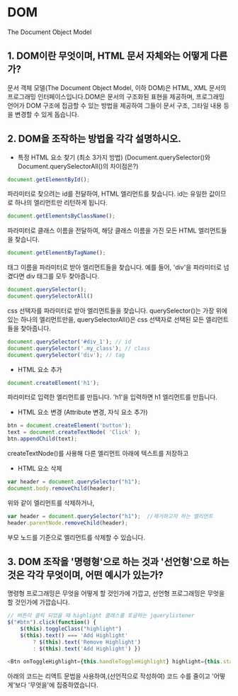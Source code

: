 # DOM

The Document Object Model


## 1. DOM이란 무엇이며, HTML 문서 자체와는 어떻게 다른가?
문서 객체 모델(The Document Object Model, 이하 DOM)은 HTML, XML 문서의 프로그래밍 인터페이스입니다.DOM은 문서의 구조화된 표현을 제공하며, 프로그래밍 언어가 DOM 구조에 접금할 수 있는 방법을 제공하여 그들이 문서 구조, 그타일 내용 등을 변경할 수 있게 돕습니다.

## 2. DOM을 조작하는 방법을 각각 설명하시오.
- 특정 HTML 요소 찾기 (최소 3가지 방법) (Document.querySelector()와 Document.querySelectorAll()의 차이점은?)
```javascript
document.getElementById();
```
파라미터로 찾으려는 id를 전달하여, HTML 엘리먼트를 찾습니다. id는 유일한 값이므로 하나의 엘리먼트만 리턴하게 됩니다.

```javascript
document.getElementsByClassName();
```
파라미터로 클래스 이름을 전달하여, 해당 클래스 이름을 가진 모든 HTML 엘리먼트들을 찾습니다.


```javascript
document.getElementByTagName();
```
태그 이름을 파라미터로 받아 엘리먼트들을 찾습니다. 예를 들어, 'div'을 파라미터로 넘겼다면 div 태그를 모두 찾아줍니다.


```javascript
document.querySelector();
document.querySelectorAll()
```
css 선택자를 파라미터로 받아 엘리먼트들을 찾습니다. querySelector()는 가장 위에 있는 하나의 엘리먼트만을, querySelectorAll()은 css 선택자로 선택된 모든 엘리먼트들을 찾아줍니다.

```javascript
document.querySelector('#div_1'); // id
document.querySelector('.my_class'); // class
document.querySelector('div'); // tag
```

- HTML 요소 추가

```javascript
document.createElement('h1');
```
파라미터로 입력한 엘리먼트를 만듭니다. 'h1'을 입력하면 h1 엘리먼트를 만듭니다.

- HTML 요소 변경 (Attribute 변경, 자식 요소 추가)

```javascript
btn = document.createElement('button');
text = document.createTextNode( 'Click' );
btn.appendChild(text);
```
createTextNode()를 사용해 다른 엘리먼트 아래에 텍스트를 저장하고

- HTML 요소 삭제
```javascript
var header = document.querySelector("h1");
document.body.removeChild(header);
```
위와 같이 엘리먼트를 삭제하거나,

```javascript
var header = document.querySelector("h1");	//제거하고자 하는 엘리먼트
header.parentNode.removeChild(header);

```
부모 노드를 기준으로 엘리먼트를 삭제할 수 있습니다.


## 3. DOM 조작을 '명령형'으로 하는 것과 '선언형'으로 하는 것은 각각 무엇이며, 어떤 예시가 있는가?

명령형 프로그래밍은 무엇을 어떻게 할 것인가에 가깝고, 선언형 프로그래밍은 무엇을 할 것인가에 가깝습니다.

```javascript
// 버튼이 클릭 되었을 때 highlight 클래스를 토글하는 jquerylistener
$("#btn").click(function() {
    $(this).toggleClass("highlight")
    $(this).text() === 'Add Highlight'
        ? $(this).text('Remove Highlight')
        : $(this).text('Add Highlight') })
```

```javascript
<Btn onToggleHighlight={this.handleToggleHighlight} highlight={this.state.highlight}> {this.state.buttonText} </Btn>
```
아래의 코드는 리액트 문법을 사용하여,(선언적으로 작성하여) 코드 수를 줄이고 '어떻게'보다 '무엇을'에 집중하였습니다.
